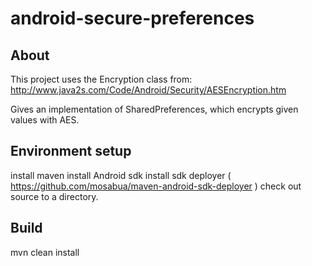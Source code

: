 android-secure-preferences
==========================

About
-----
This project uses the Encryption class from:
http://www.java2s.com/Code/Android/Security/AESEncryption.htm

Gives an implementation of SharedPreferences, which encrypts given values with AES.


Environment setup
-----------------
install maven
install Android sdk
install sdk deployer ( https://github.com/mosabua/maven-android-sdk-deployer )
check out source to a directory.

Build
-----
mvn clean install

